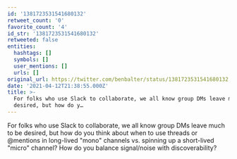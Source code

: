 ```yaml
---
id: '1381723531541680132'
retweet_count: '0'
favorite_count: '4'
id_str: '1381723531541680132'
retweeted: false
entities:
  hashtags: []
  symbols: []
  user_mentions: []
  urls: []
original_url: https://twitter.com/benbalter/status/1381723531541680132
date: '2021-04-12T21:38:55.000Z'
title: >-
  For folks who use Slack to collaborate, we all know group DMs leave much to be
  desired, but how do y…
---
```


For folks who use Slack to collaborate, we all know group DMs leave much to be desired, but how do you think about when to use threads or @mentions in long-lived "mono" channels vs. spinning up a short-lived "micro" channel? How do you balance signal/noise with discoverability?